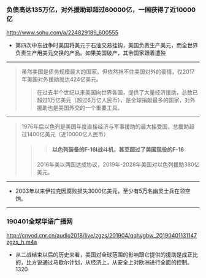### 负债高达135万亿，对外援助却超过60000亿，一国获得了近10000亿
http://www.sohu.com/a/224829189_600555
- 第四次中东战争时美国将美元于石油交易挂钩，美国负责生产美元，而全世界负责生产用美元交换的产品。如果美国破产，其余国家跟着遭殃
---
>虽然美国是债务规模最大的国家，但依然挡不住美国对外的豪情，仅2017年美国对外援助就达424亿美元。
>>在过去半个世纪以来美国向世界各国，提供了大量经济援助，总数已超过1万亿美元（超过6万亿人民币），是全球捐献最多的国家，对外援助也是美国外交的一个重要工具。
---
>1976年后以色列是美国年度直接经济与军事援助的最大接受国，总援助超过1400亿美元（近10000亿人民币）
>>>#### 以色列装备的F-16I战斗机，甚至超过了美国现役的F-16 
>>2016年美以两国达成协议，2019年-2028年美国对以色列援助380亿美元。
---
- 2003年以来伊拉克因腐败损失3000亿美元，至少有5万名幽灵士兵在领空饷。
---
### 190401全球华语广播网
http://cnvod.cnr.cn/audio2018/live/zgzs/201904/qqhygbw_20190401131147zgzs_h.m4a
- 从二战结束以后的历史来看，美国对全球范围的影响跟它提供的援助是成正比的，比方说通过马歇尔计划，从经济上，从安全上对欧洲进行全面的控制。1320